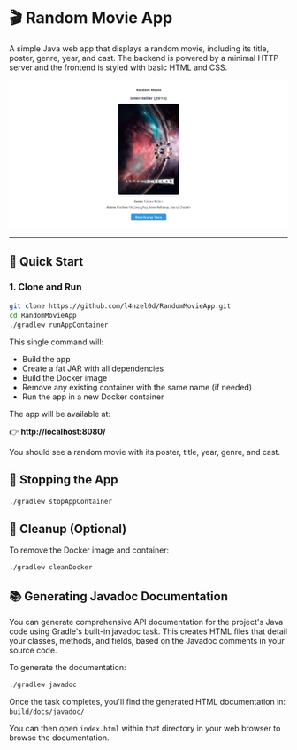 # 🎬 Random Movie App

A simple Java web app that displays a random movie, including its title, poster, genre, year, and cast. The backend is powered by a minimal HTTP server and the frontend is styled with basic HTML and CSS.

![RandomMovieApp Screenshot](docs/screenshot.png)

---

## 🚀 Quick Start

### 1. Clone and Run

```bash
git clone https://github.com/l4nzel0d/RandomMovieApp.git
cd RandomMovieApp
./gradlew runAppContainer
```

This single command will:

- Build the app
- Create a fat JAR with all dependencies
- Build the Docker image
- Remove any existing container with the same name (if needed)
- Run the app in a new Docker container

The app will be available at:

👉 **http://localhost:8080/**

You should see a random movie with its poster, title, year, genre, and cast.


## 🛑 Stopping the App

```bash
./gradlew stopAppContainer
```


## 🧹 Cleanup (Optional)

To remove the Docker image and container:

```bash
./gradlew cleanDocker
```

## 📚 Generating Javadoc Documentation
You can generate comprehensive API documentation for the project's Java code using Gradle's built-in javadoc task. This creates HTML files that detail your classes, methods, and fields, based on the Javadoc comments in your source code.

To generate the documentation:

```bash
./gradlew javadoc
```
Once the task completes, you'll find the generated HTML documentation in: `build/docs/javadoc/`

You can then open `index.html` within that directory in your web browser to browse the documentation.
